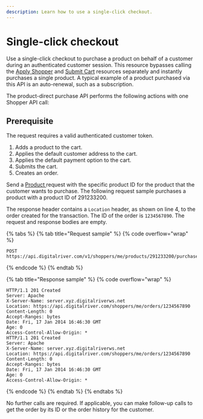 ```yaml
---
description: Learn how to use a single-click checkout.
---
```


# Single-click checkout

Use a single-click checkout to purchase a product on behalf of a customer during an authenticated customer session. This resource bypasses calling the [Apply Shopper](https://www.digitalriver.com/docs/commerce-api-reference/) and [Submit Cart](https://www.digitalriver.com/docs/commerce-api-reference/#tag/Submit-Cart) resources separately and instantly purchases a single product. A typical example of a product purchased via this API is an auto-renewal, such as a subscription.

The product-direct purchase API performs the following actions with one Shopper API call:

## Prerequisite

The request requires a valid authenticated customer token.

1. Adds a product to the cart.
2. Applies the default customer address to the cart.
3. Applies the default payment option to the cart.
4. Submits the cart.
5. Creates an order.

Send a [Product ](https://www.digitalriver.com/docs/commerce-api-reference/#tag/Products/paths/\~1v1\~1shoppers\~1me\~1products\~1{productId}/get)request with the specific product ID for the product that the customer wants to purchase. The following request sample purchases a product with a product ID of 291233200.

The response header contains a `Location` header, as shown on line 4, to the order created for the transaction. The ID of the order is `1234567890`. The request and response bodies are empty.

{% tabs %}
{% tab title="Request sample" %}
{% code overflow="wrap" %}
```http
POST https://api.digitalriver.com/v1/shoppers/me/products/291233200/purchase 
```
{% endcode %}
{% endtab %}

{% tab title="Response sample" %}
{% code overflow="wrap" %}
```http
HTTP/1.1 201 Created
Server: Apache
X-Server-Name: server.xyz.digitalriverws.net
Location: https://api.digitalriver.com/shoppers/me/orders/1234567890
Content-Length: 0
Accept-Ranges: bytes
Date: Fri, 17 Jan 2014 16:46:30 GMT
Age: 0
Access-Control-Allow-Origin: *
HTTP/1.1 201 Created
Server: Apache
X-Server-Name: server.xyz.digitalriverws.net
Location: https://api.digitalriver.com/shoppers/me/orders/1234567890
Content-Length: 0
Accept-Ranges: bytes
Date: Fri, 17 Jan 2014 16:46:30 GMT
Age: 0
Access-Control-Allow-Origin: *
```
{% endcode %}
{% endtab %}
{% endtabs %}

No further calls are required. If applicable, you can make follow-up calls to get the order by its ID or the order history for the customer.
